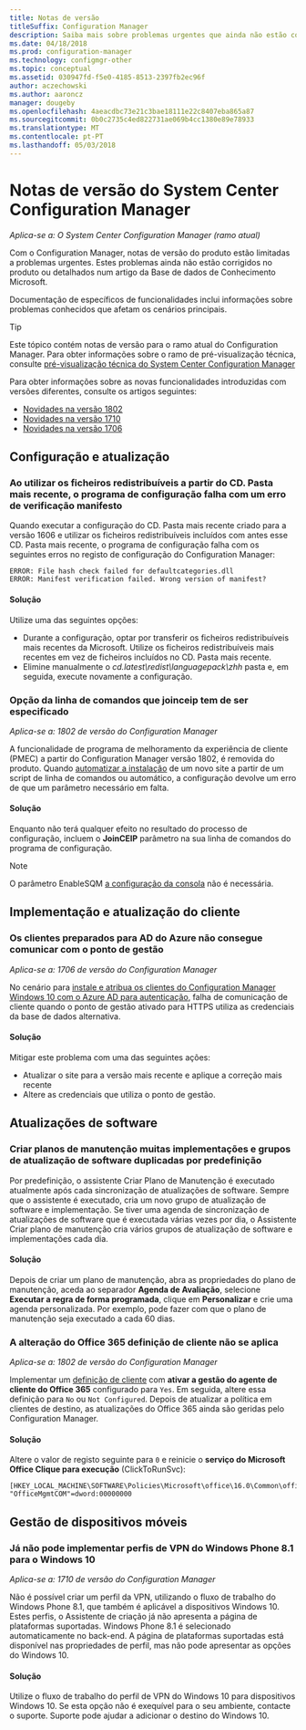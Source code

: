 ```yaml
---
title: Notas de versão
titleSuffix: Configuration Manager
description: Saiba mais sobre problemas urgentes que ainda não estão corrigidos no produto ou descritas na íntegra no artigo da Base de dados de Conhecimento Microsoft.
ms.date: 04/18/2018
ms.prod: configuration-manager
ms.technology: configmgr-other
ms.topic: conceptual
ms.assetid: 030947fd-f5e0-4185-8513-2397fb2ec96f
author: aczechowski
ms.author: aaroncz
manager: dougeby
ms.openlocfilehash: 4aeacdbc73e21c3bae18111e22c8407eba865a87
ms.sourcegitcommit: 0b0c2735c4ed822731ae069b4cc1380e89e78933
ms.translationtype: MT
ms.contentlocale: pt-PT
ms.lasthandoff: 05/03/2018
---
```

# <a name="release-notes-for-system-center-configuration-manager"></a>Notas de versão do System Center Configuration Manager

*Aplica-se a: O System Center Configuration Manager (ramo atual)*

Com o Configuration Manager, notas de versão do produto estão limitadas a problemas urgentes. Estes problemas ainda não estão corrigidos no produto ou detalhados num artigo da Base de dados de Conhecimento Microsoft.  

Documentação de específicos de funcionalidades inclui informações sobre problemas conhecidos que afetam os cenários principais.  

> [!TIP]  
>  Este tópico contém notas de versão para o ramo atual do Configuration Manager. Para obter informações sobre o ramo de pré-visualização técnica, consulte [pré-visualização técnica do System Center Configuration Manager](../../../../core/get-started/technical-preview.md)  

Para obter informações sobre as novas funcionalidades introduzidas com versões diferentes, consulte os artigos seguintes:
- [Novidades na versão 1802](/sccm/core/plan-design/changes/whats-new-in-version-1802)
- [Novidades na versão 1710](/sccm/core/plan-design/changes/whats-new-in-version-1710)
- [Novidades na versão 1706](/sccm/core/plan-design/changes/whats-new-in-version-1706)  



## <a name="setup-and-upgrade"></a>Configuração e atualização  


### <a name="when-using-redistributable-files-from-the-cdlatest-folder-setup-fails-with-a-manifest-verification-error"></a>Ao utilizar os ficheiros redistribuíveis a partir do CD. Pasta mais recente, o programa de configuração falha com um erro de verificação manifesto
<!-- 510080, 490569  -->

Quando executar a configuração do CD. Pasta mais recente criado para a versão 1606 e utilizar os ficheiros redistribuíveis incluídos com antes esse CD. Pasta mais recente, o programa de configuração falha com os seguintes erros no registo de configuração do Configuration Manager:

  `ERROR: File hash check failed for defaultcategories.dll`  
  `ERROR: Manifest verification failed. Wrong version of manifest?`

#### <a name="workaround"></a>Solução
Utilize uma das seguintes opções:
 - Durante a configuração, optar por transferir os ficheiros redistribuíveis mais recentes da Microsoft. Utilize os ficheiros redistribuíveis mais recentes em vez de ficheiros incluídos no CD. Pasta mais recente.
 - Elimine manualmente o *cd.latest\redist\languagepack\zhh* pasta e, em seguida, execute novamente a configuração.


### <a name="setup-command-line-option-joinceip-must-be-specified"></a>Opção da linha de comandos que joinceip tem de ser especificado
<!--510806-->
*Aplica-se a: 1802 de versão do Configuration Manager*

A funcionalidade de programa de melhoramento da experiência de cliente (PMEC) a partir do Configuration Manager versão 1802, é removida do produto. Quando [automatizar a instalação](/sccm/core/servers/deploy/install/command-line-options-for-setup) de um novo site a partir de um script de linha de comandos ou automático, a configuração devolve um erro de que um parâmetro necessário em falta. 

#### <a name="workaround"></a>Solução
Enquanto não terá qualquer efeito no resultado do processo de configuração, incluem o **JoinCEIP** parâmetro na sua linha de comandos do programa de configuração.

 > [!Note]  
 > O parâmetro EnableSQM [a configuração da consola](/sccm/core/servers/deploy/install/install-consoles) não é necessária.



<!-- ## Backup and recovery  -->


## <a name="client-deployment-and-upgrade"></a>Implementação e atualização do cliente

### <a name="azure-ad-enabled-clients-cant-communicate-with-management-point"></a>Os clientes preparados para AD do Azure não consegue comunicar com o ponto de gestão
<!--501089-->
*Aplica-se a: 1706 de versão do Configuration Manager*
<!--also fixed in 1710 HFRU-->
No cenário para [instale e atribua os clientes do Configuration Manager Windows 10 com o Azure AD para autenticação](/sccm/core/clients/deploy/deploy-clients-cmg-azure), falha de comunicação de cliente quando o ponto de gestão ativado para HTTPS utiliza as credenciais da base de dados alternativa. 

#### <a name="workaround"></a>Solução
Mitigar este problema com uma das seguintes ações:
- Atualizar o site para a versão mais recente e aplique a correção mais recente
- Altere as credenciais que utiliza o ponto de gestão.


<!-- ## Operating system deployment  -->



## <a name="software-updates"></a>Atualizações de software

### <a name="servicing-plans-create-many-duplicate-software-update-groups-and-deployments-by-default"></a>Criar planos de manutenção muitas implementações e grupos de atualização de software duplicadas por predefinição  
<!-- 474326 -->
Por predefinição, o assistente Criar Plano de Manutenção é executado atualmente após cada sincronização de atualizações de software. Sempre que o assistente é executado, cria um novo grupo de atualização de software e implementação. Se tiver uma agenda de sincronização de atualizações de software que é executada várias vezes por dia, o Assistente Criar plano de manutenção cria vários grupos de atualização de software e implementações cada dia.  

#### <a name="workaround"></a>Solução
 Depois de criar um plano de manutenção, abra as propriedades do plano de manutenção, aceda ao separador **Agenda de Avaliação**, selecione **Executar a regra de forma programada**, clique em **Personalizar** e crie uma agenda personalizada. Por exemplo, pode fazer com que o plano de manutenção seja executado a cada 60 dias.  


### <a name="changing-office-365-client-setting-doesnt-apply"></a>A alteração do Office 365 definição de cliente não se aplica 
<!--511551-->
*Aplica-se a: 1802 de versão do Configuration Manager*  

Implementar um [definição de cliente](/sccm/core/clients/deploy/about-client-settings#enable-management-of-the-office-365-client-agent) com **ativar a gestão do agente de cliente do Office 365** configurado para `Yes`. Em seguida, altere essa definição para `No` ou `Not Configured`. Depois de atualizar a política em clientes de destino, as atualizações do Office 365 ainda são geridas pelo Configuration Manager. 

#### <a name="workaround"></a>Solução
Altere o valor de registo seguinte para `0` e reinicie o **serviço do Microsoft Office Clique para execução** (ClickToRunSvc):

```
[HKEY_LOCAL_MACHINE\SOFTWARE\Policies\Microsoft\office\16.0\Common\officeupdate]
"OfficeMgmtCOM"=dword:00000000
```



## <a name="mobile-device-management"></a>Gestão de dispositivos móveis  

### <a name="you-can-no-longer-deploy-windows-phone-81-vpn-profiles-to-windows-10"></a>Já não pode implementar perfis de VPN do Windows Phone 8.1 para o Windows 10
<!-- 503274  -->
*Aplica-se a: 1710 de versão do Configuration Manager*

Não é possível criar um perfil da VPN, utilizando o fluxo de trabalho do Windows Phone 8.1, que também é aplicável a dispositivos Windows 10. Estes perfis, o Assistente de criação já não apresenta a página de plataformas suportadas. Windows Phone 8.1 é selecionado automaticamente no back-end. A página de plataformas suportadas está disponível nas propriedades de perfil, mas não pode apresentar as opções do Windows 10.

#### <a name="workaround"></a>Solução
 Utilize o fluxo de trabalho do perfil de VPN do Windows 10 para dispositivos Windows 10. Se esta opção não é exequível para o seu ambiente, contacte o suporte. Suporte pode ajudar a adicionar o destino do Windows 10.



<!-- ## Reports and monitoring    -->
<!-- ## Conditional access   -->
<!-- ## Endpoint Protection -->
